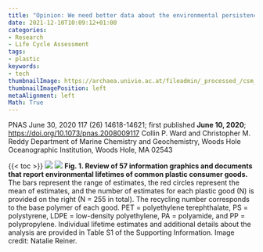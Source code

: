 ```yaml
---
title: "Opinion: We need better data about the environmental persistence of plastic goods"
date: 2021-12-10T10:09:12+01:00
categories:
- Research
- Life Cycle Assessment
tags:
- plastic
keywords:
- tech
thumbnailImage: https://archaea.univie.ac.at/fileadmin/_processed_/csm_2020_12_07_pnas_75_7c47843eea.jpg
thumbnailImagePosition: left
metaAlignment: left
Math: True
---
```

PNAS June 30, 2020 117 (26) 14618-14621; first published **June 10, 2020**; https://doi.org/10.1073/pnas.2008009117
Collin P. Ward and Christopher M. Reddy
Department of Marine Chemistry and Geochemistry, Woods Hole Oceanographic Institution, Woods Hole, MA 02543
<!--more-->
{{< toc >}}
![](https://www.pnas.org/content/pnas/117/26/14618/F1.large.jpg?width=800&height=600&carousel=1)
![](https://www.pnas.org/content/pnas/117/26/14618/F2.large.jpg?width=800&height=600&carousel=1)
**Fig. 1. Review of 57 information graphics and documents that report environmental lifetimes of common plastic consumer goods.**
The bars represent the range of estimates, the red circles represent the mean of estimates, and the number of estimates for each plastic good (N) is provided on the right (N = 255 in total). The recycling number corresponds to the base polymer of each good. PET = polyethylene terephthalate, PS = polystyrene, LDPE = low-density polyethylene, PA = polyamide, and PP = polypropylene. Individual lifetime estimates and additional details about the analysis are provided in Table S1 of the Supporting Information. Image credit: Natalie Reiner.

